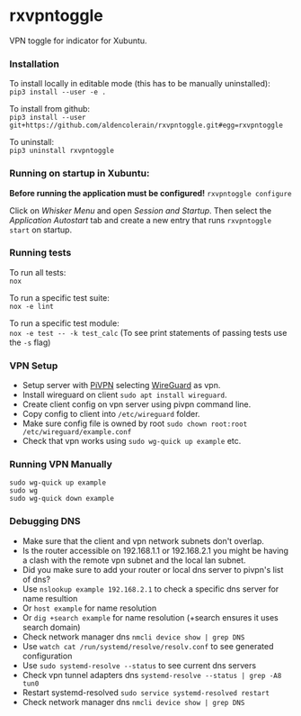 # rxvpntoggle
VPN toggle for indicator for Xubuntu.


### Installation
To install locally in editable mode (this has to be manually uninstalled):  
`pip3 install --user -e .`

To install from github:  
`pip3 install --user git+https://github.com/aldencolerain/rxvpntoggle.git#egg=rxvpntoggle`

To uninstall:  
`pip3 uninstall rxvpntoggle`

### Running on startup in Xubuntu:
**Before running the application must be configured!**
`rxvpntoggle configure`

Click on *Whisker Menu* and open *Session and Startup*.  Then select the *Application Autostart*
tab and create a new entry that runs `rxvpntoggle start` on startup.


### Running tests
To run all tests:  
`nox`

To run a specific test suite:  
`nox -e lint`

To run a specific test module:  
`nox -e test -- -k test_calc` (To see print statements of passing tests use the `-s` flag)


### VPN Setup
* Setup server with [PiVPN](https://www.pivpn.io/) selecting [WireGuard](https://www.wireguard.com/) as vpn.
* Install wireguard on client `sudo apt install wireguard`.
* Create client config on vpn server using pivpn command line.
* Copy config to client into `/etc/wireguard` folder.
* Make sure config file is owned by root `sudo chown root:root /etc/wireguard/example.conf`
* Check that vpn works using `sudo wg-quick up example` etc.


### Running VPN Manually
```
sudo wg-quick up example
sudo wg
sudo wg-quick down example
```

### Debugging DNS
  * Make sure that the client and vpn network subnets don't overlap.
  * Is the router accessible on 192.168.1.1 or 192.168.2.1 you might be having a
  clash with the remote vpn subnet and the local lan subnet.
  * Did you make sure to add your router or local dns server to pivpn's list of dns?
  * Use `nslookup example 192.168.2.1` to check a specific dns server for name resultion
  * Or `host example` for name resolution
  * Or `dig +search example` for name resolution (+search ensures it uses search domain)
  * Check network manager dns `nmcli device show | grep DNS`
  * Use `watch cat /run/systemd/resolve/resolv.conf` to see generated configuration
  * Use `sudo systemd-resolve --status` to see current dns servers
  * Check vpn tunnel adapters dns `systemd-resolve --status | grep -A8 tun0`
  * Restart systemd-resolved `sudo service systemd-resolved restart`
  * Check network manager dns `nmcli device show | grep DNS`

